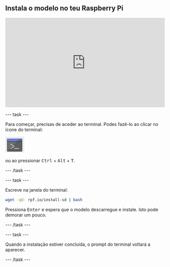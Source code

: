 ## Instala o modelo no teu Raspberry Pi

<html>
  <div style="position: relative; overflow: hidden; padding-top: 56.25%;">
    <iframe style="position: absolute; top: 0; left: 0; right: 0; width: 100%; height: 100%; border: none;" src="https://www.youtube.com/embed/p7rBtA08QWA?rel=0&cc_load_policy=1" allowfullscreen allow="accelerometer; autoplay; clipboard-write; encrypted-media; gyroscope; picture-in-picture; web-share">
    </iframe>
  </div>
</html>

--- task ---

Para começar, precisas de aceder ao terminal. Podes fazê-lo ao clicar no ícone do terminal:

![Abrir o Terminal](images/terminal.png)

ou ao pressionar <kbd>Ctrl</kbd> + <kbd>Alt</kbd> + <kbd>T</kbd>.

--- /task ---

--- task ---

Escreve na janela do terminal:

``` bash
wget -qO- rpf.io/install-sd | bash
```

Pressiona <kbd>Enter</kbd> e espera que o modelo descarregue e instale. Isto pode demorar um pouco.

--- /task ---

--- task ---

Quando a instalação estiver concluída, o prompt do terminal voltará a aparecer.

--- /task ---
